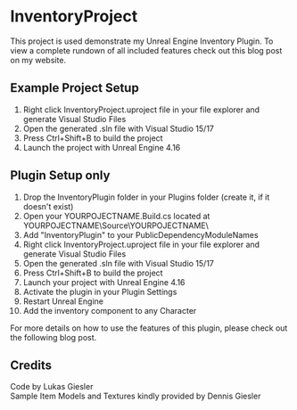 # InventoryProject
This project is used demonstrate my Unreal Engine Inventory Plugin. To view a complete rundown of all included features check out this blog post on my website.

## Example Project Setup
1. Right click InventoryProject.uproject file in your file explorer and generate Visual Studio Files
2. Open the generated .sln file with Visual Studio 15/17
3. Press Ctrl+Shift+B to build the project
4. Launch the project with Unreal Engine 4.16

## Plugin Setup only
1. Drop the InventoryPlugin folder in your Plugins folder (create it, if it doesn't exist)
2. Open your YOURPOJECTNAME.Build.cs located at YOURPOJECTNAME\Source\YOURPOJECTNAME\
3. Add "InventoryPlugin" to your PublicDependencyModuleNames
4. Right click InventoryProject.uproject file in your file explorer and generate Visual Studio Files
5. Open the generated .sln file with Visual Studio 15/17
6. Press Ctrl+Shift+B to build the project
7. Launch your project with Unreal Engine 4.16
8. Activate the plugin in your Plugin Settings
9. Restart Unreal Engine
10. Add the inventory component to any Character

For more details on how to use the features of this plugin, please check out the following blog post.

## Credits
Code by Lukas Giesler  
Sample Item Models and Textures kindly provided by Dennis Giesler
